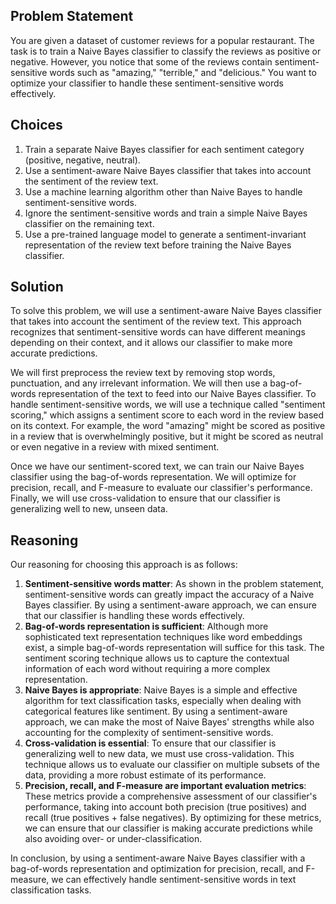 ## Problem Statement
You are given a dataset of customer reviews for a popular restaurant. The task is to train a Naive Bayes classifier to classify the reviews as positive or negative. However, you notice that some of the reviews contain sentiment-sensitive words such as "amazing," "terrible," and "delicious." You want to optimize your classifier to handle these sentiment-sensitive words effectively.

## Choices

1. Train a separate Naive Bayes classifier for each sentiment category (positive, negative, neutral).
2. Use a sentiment-aware Naive Bayes classifier that takes into account the sentiment of the review text.
3. Use a machine learning algorithm other than Naive Bayes to handle sentiment-sensitive words.
4. Ignore the sentiment-sensitive words and train a simple Naive Bayes classifier on the remaining text.
5. Use a pre-trained language model to generate a sentiment-invariant representation of the review text before training the Naive Bayes classifier.

## Solution
To solve this problem, we will use a sentiment-aware Naive Bayes classifier that takes into account the sentiment of the review text. This approach recognizes that sentiment-sensitive words can have different meanings depending on their context, and it allows our classifier to make more accurate predictions.

We will first preprocess the review text by removing stop words, punctuation, and any irrelevant information. We will then use a bag-of-words representation of the text to feed into our Naive Bayes classifier. To handle sentiment-sensitive words, we will use a technique called "sentiment scoring," which assigns a sentiment score to each word in the review based on its context. For example, the word "amazing" might be scored as positive in a review that is overwhelmingly positive, but it might be scored as neutral or even negative in a review with mixed sentiment.

Once we have our sentiment-scored text, we can train our Naive Bayes classifier using the bag-of-words representation. We will optimize for precision, recall, and F-measure to evaluate our classifier's performance. Finally, we will use cross-validation to ensure that our classifier is generalizing well to new, unseen data.

## Reasoning
Our reasoning for choosing this approach is as follows:

1. **Sentiment-sensitive words matter**: As shown in the problem statement, sentiment-sensitive words can greatly impact the accuracy of a Naive Bayes classifier. By using a sentiment-aware approach, we can ensure that our classifier is handling these words effectively.
2. **Bag-of-words representation is sufficient**: Although more sophisticated text representation techniques like word embeddings exist, a simple bag-of-words representation will suffice for this task. The sentiment scoring technique allows us to capture the contextual information of each word without requiring a more complex representation.
3. **Naive Bayes is appropriate**: Naive Bayes is a simple and effective algorithm for text classification tasks, especially when dealing with categorical features like sentiment. By using a sentiment-aware approach, we can make the most of Naive Bayes' strengths while also accounting for the complexity of sentiment-sensitive words.
4. **Cross-validation is essential**: To ensure that our classifier is generalizing well to new data, we must use cross-validation. This technique allows us to evaluate our classifier on multiple subsets of the data, providing a more robust estimate of its performance.
5. **Precision, recall, and F-measure are important evaluation metrics**: These metrics provide a comprehensive assessment of our classifier's performance, taking into account both precision (true positives) and recall (true positives + false negatives). By optimizing for these metrics, we can ensure that our classifier is making accurate predictions while also avoiding over- or under-classification.

In conclusion, by using a sentiment-aware Naive Bayes classifier with a bag-of-words representation and optimization for precision, recall, and F-measure, we can effectively handle sentiment-sensitive words in text classification tasks.